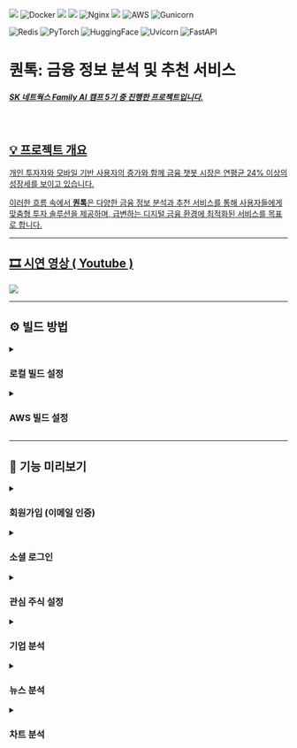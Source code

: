<img src="https://img.shields.io/badge/react-61DAFB?style=flat&logo=react&logoColor=black"> ![Docker](https://img.shields.io/badge/docker-2496ED?style=flat&logo=docker&logoColor=white) <img src="https://img.shields.io/badge/python-3776AB?style=flat&logo=python&logoColor=white"> <img src="https://img.shields.io/badge/mysql-4479A1?style=flat&logo=mysql&logoColor=white"> ![Nginx](https://img.shields.io/badge/nginx-009639?style=flat&logo=nginx&logoColor=white) <img src="https://img.shields.io/badge/django-092E20?style=flat&logo=django&logoColor=white"> ![AWS](https://img.shields.io/badge/AWS-232F3E?style=flat&logo=amazon-aws&logoColor=white) ![Gunicorn](https://img.shields.io/badge/gunicorn-444444?style=flat&logo=gunicorn&logoColor=white)

![Redis](https://img.shields.io/badge/Redis-FF4438?style=flat&logo=redis&logoColor=white)
![PyTorch](https://img.shields.io/badge/PyTorch-EE4C2C?style=flat&logo=pytorch&logoColor=white)
![HuggingFace](https://img.shields.io/badge/HuggingFace-FF7A25?style=flat&logo=huggingface&logoColor=white)
![Uvicorn](https://img.shields.io/badge/Uvicorn-2FBF71?style=flat&logo=uvicorn&logoColor=white)
![FastAPI](https://img.shields.io/badge/FastAPI-009485?style=flat&logo=fastapi&logoColor=white)

# 퀀톡: 금융 정보 분석 및 추천 서비스

##### <a href="https://github.com/SKNETWORKS-FAMILY-AICAMP/SKN05-FINAL-2TEAM" fontsize > SK 네트웍스 Family AI 캠프 5기 중 진행한 프로젝트입니다.

<br>


## 💡 프로젝트 개요

개인 투자자와 모바일 기반 사용자의 증가와 함께 금융 챗봇 시장은 연평균 24% 이상의 성장세를 보이고 있습니다.

이러한 흐름 속에서 **퀀톡**은 다양한 금융 정보 분석과 추천 서비스를 통해 사용자들에게 맞춤형 투자 솔루션을 제공하며, 급변하는 디지털 금융 환경에 최적화된 서비스를 목표로 합니다.

-----

## :film_strip: 시연 영상 <a href="https://youtu.be/V82EvzZ0SQE">( Youtube )</a>

  <p>
    <img src = "https://github.com/user-attachments/assets/9bd11161-0cde-47a8-88d0-7e96c31924f4">
  </p>

-----

<h2>⚙️ 빌드 방법</h2>
<details>
<summary><h3>로컬 빌드 설정</h3></summary>

  ### **1. GitHub 클론**
  
  ```bash
  git clone https://github.com/Lanvizu/SKN05_Final.git
  ```
  
  ### **2. 가상환경 설정 (CMD 사용)**
  
  1. 터미널 실행 후 `backend` 디렉토리로 이동:
  ```bash
  cd backend
  ```
  
  2. 가상환경 생성:
  ```bash
  python -m venv myvenv
  ```
  
  3. 가상환경 활성화:
     - Windows:
       ```bash
       cd myvenv/Scripts
       activate
       ```
     - Mac:
       ```bash
       source myvenv/bin/activate
       ```
  
  4. `backend` 디렉토리로 복귀:
  ```bash
  cd ../..
  ```
  
  5. 필요한 패키지 설치:
  ```bash
  pip install -r requirements.txt
  ```
  
  ---
  
  ### **3. 데이터베이스 설정**
  
  1. MySQL 설치 후 Workbench 실행.
  2. 아래 명령어로 데이터베이스 생성:
  ```sql
  CREATE DATABASE skn0502 CHARACTER SET utf8mb4 COLLATE utf8mb4_general_ci;
  ```
  
  ---
  
  ### **4. `.env` 파일 생성 (Backend)**
  
  - `SKN05_Final` 폴더 내 `.env` 파일 생성:
  
  <details>
  <summary>.env 파일 예시</summary>
        
        ```
        IPV4_ADDRESS=''
        DNS_ADDRESS=''
        
        BACKEND_PORT=8000
        FRONTEND_PORT=3000
        
        BASE_URL=http://${IPV4_ADDRESS}:${BACKEND_PORT}/
        BASE_FRONTEND_URL=http://${IPV4_ADDRESS}:${FRONTEND_PORT}
        BASE_DNS_ADDRESS=http://${DNS_ADDRESS}:${FRONTEND_PORT}
        
        NGROK_URL=''
        CURRENTS_API_KEY=''
        
        GOOGLE_CLIENT_ID=''
        GOOGLE_CLIENT_SECRET=''
        GOOGLE_TOKEN_API=https://oauth2.googleapis.com/token
        GOOGLE_REDIRECT_URI=http://${DNS_ADDRESS}:${FRONTEND_PORT}/auth/google/callback
        
        NAVER_CLIENT_ID=''
        NAVER_CLIENT_SECRET=''
        NAVER_REDIRECT_URI=http://${DNS_ADDRESS}:${FRONTEND_PORT}/auth/naver/callback
        
        GOOGLE_HOST_PASSWORD=''
        SECRET_KEY=''
        
        MYSQL_ROOT_PASSWORD=''
        MYSQL_DATABASE=skn0502
        MYSQL_USER=user
        MYSQL_PASSWORD=''
        ```
  </details>
  
  **로컬 환경**에서는 IP 주소를 모두 `localhost`로 변경.
  
  ---
  
  ### **5. `.env` 파일 생성 (Frontend)**
  
  - `/frontend` 디렉토리에 `.env` 파일 생성 후 아래 내용 추가:
  
  <details>
  <summary>.env 파일 예시</summary>
        
        ```
        REACT_APP_BASE_URL=http://'':8000
        REACT_APP_DNS_ADDRESS=''
        REACT_APP_IP_ADDRESS=''
        ```
  </details>
  
  ---
  
  ### **6. 데이터베이스 연동**
  
  1. `backend/config/settings.py` 파일에서 `DATABASES` 설정을 로컬 또는 Docker 환경에 맞게 수정.
     - 사용하지 않는 설정은 주석 처리.
  
  2. 마이그레이션 실행:
  ```bash
  python manage.py makemigrations
  python manage.py migrate
  python manage.py loaddata stocks/fixtures/sp500.json
  ```
  
  ---
  
  ### **7. 로컬 환경 실행**
  
  #### Backend 실행:
  1. `backend` 디렉토리에서 서버 실행:
  ```bash
  python manage.py runserver
  ```
  
  #### Frontend 실행:
  1. 새로운 CMD 창에서 `frontend` 디렉토리로 이동:
  ```bash
  cd frontend
  ```
  2. Yarn 설치 및 실행:
     - Windows:
       ```bash
       npm install -g yarn
       yarn install
       yarn start
       ```
     - Mac:
       ```bash
       brew install yarn --ignore-dependencies
       yarn install
       yarn start
       ```
     
</details>


<details>
<summary><h3>AWS 빌드 설정</h3></summary>
 
 ### AWS EC2
  - Ubuntu 서버
  - 스토리지 구성 (30GB)
  
  **접속 및 스왑 메모리 설정**
  - mobaXterm으로 실행
  - 빌드 시 RAM 부족 해결을 위한 스왑 메모리 설정:
  
  ```bash
  sudo dd if=/dev/zero of=/swapfile bs=128M count=16
  
  sudo chmod 600 /swapfile
  
  sudo mkswap /swapfile
  
  sudo swapon /swapfile
  
  sudo swapon -s
  
  sudo vi /etc/fstab
  ```
  
  - `/etc/fstab` 파일의 마지막 줄에 추가:
  
  ```
  /swapfile swap swap defaults 0 0
  ```
  
  ### 프로젝트 설정
  
  **프로젝트 클론**
  ```bash
  git clone https://github.com/Lanvizu/SKN05_Final.git
  ```
  
  **AWS 빌드 시 파일 경로 설정 변경**
  - `backend/.env` 파일 생성: IPV4_ADDRESS, DNS_ADDRESS, NGROK_URL 수정
    <details>
    <summary>.env 파일 예시</summary>
      
      ```
      IPV4_ADDRESS=''
      DNS_ADDRESS=''
      
      BACKEND_PORT=8000
      FRONTEND_PORT=3000
      
      BASE_URL=http://${IPV4_ADDRESS}:${BACKEND_PORT}/
      BASE_FRONTEND_URL=http://${IPV4_ADDRESS}:${FRONTEND_PORT}
      BASE_DNS_ADDRESS=http://${DNS_ADDRESS}:${FRONTEND_PORT}
      
      NGROK_URL=''
      CURRENTS_API_KEY=''
      
      GOOGLE_CLIENT_ID=''
      GOOGLE_CLIENT_SECRET=''
      GOOGLE_TOKEN_API=https://oauth2.googleapis.com/token
      GOOGLE_REDIRECT_URI=http://${DNS_ADDRESS}:${FRONTEND_PORT}/auth/google/callback
      
      NAVER_CLIENT_ID=''
      NAVER_CLIENT_SECRET=''
      NAVER_REDIRECT_URI=http://${DNS_ADDRESS}:${FRONTEND_PORT}/auth/naver/callback
      
      GOOGLE_HOST_PASSWORD=''
      SECRET_KEY=''
      
      MYSQL_ROOT_PASSWORD=''
      MYSQL_DATABASE=skn0502
      MYSQL_USER=user
      MYSQL_PASSWORD=''
      ```
    </details>
      
  - `web/project.conf` 파일 변경: server_name 수정
  - `frontend/.env` 파일 생성: REACT_APP_BASE_URL, REACT_APP_DNS_ADDRESS, REACT_APP_IP_ADDRESS 설정

    <details>
    <summary>.env 파일 예시</summary>
      
      ```
      REACT_APP_BASE_URL=http://'':8000
      REACT_APP_DNS_ADDRESS=''
      REACT_APP_IP_ADDRESS=''
      ```
    </details>
  - `frontend/package.json` 파일 변경: proxy 수정
  
  ### 환경 설정
  
  **Docker 설치**
  ```bash
  sudo apt-get update
  
  sudo apt-get upgrade -y
  
  sudo apt-get dist-upgrade
  
  sudo apt update
  
  sudo apt-get install apt-transport-https ca-certificates curl
  
  curl -fsSL https://download.docker.com/linux/ubuntu/gpg | sudo apt-key add -
  
  sudo add-apt-repository \
  "deb [arch=amd64] https://download.docker.com/linux/ubuntu \
  $(lsb_release -cs) \
  stable"
  
  sudo apt update
  
  sudo apt-get update && sudo apt-get install docker-ce docker-ce-cli containerd.io
  
  sudo docker run hello-world
  
  sudo docker version
  
  sudo groupadd docker
  
  sudo usermod -aG docker $USER
  
  newgrp docker
  
  sudo apt install docker-compose
  ```
  
  **Docker Compose 실행**
  ```bash
  docker-compose down --volumes && docker-compose up --build
  ```
  
  **향후 계획**
  최소한의 설정 변경 후 Jenkins를 통한 CI/CD 관리 구현
 
</details>

-----

<h2>👀 기능 미리보기</h2>

<details>
<summary><h3>회원가입 (이메일 인증)</h3></summary>
 <p>
   <img src = "https://github.com/user-attachments/assets/18f23b6e-94bd-4ef8-85dd-4c7bfb442cbe">
 </p>
</details>

<details>
<summary><h3>소셜 로그인</h3></summary>
 <p>
   <img src = "https://github.com/user-attachments/assets/69a42fcf-3ebe-4afe-b397-88d5be0c8db0">
 </p>
</details>
 
<details>
<summary><h3>관심 주식 설정</h3></summary>
  <p>
   <img src = "https://github.com/user-attachments/assets/40101436-7911-4a90-ab8f-5ac79fa1a223">
 </p>
</details>

<details>
<summary><h3>기업 분석</h3></summary>
  <p>
   <img src = "https://github.com/user-attachments/assets/c6299c5b-7bad-436f-9b18-b7bd9b1a410c">
 </p>
</details>

<details>
<summary><h3>뉴스 분석</h3></summary>
  <p>
   <img src = "https://github.com/user-attachments/assets/331f0311-12c7-4cfc-8760-34a368b9b0de">
  </p>
</details>
  
<details>
<summary><h3>차트 분석</h3></summary>
  <p>
   <img src = "https://github.com/user-attachments/assets/5eed10fb-d4fb-4f87-8c43-b76a42300a8f">
  </p>
</details>
